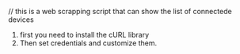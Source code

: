 // this is a web scrapping script that can show  the list of connectede devices
1. first you need to install   the cURL library 
2. Then set credentials and customize them.